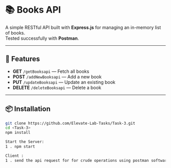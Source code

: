 # 📚 Books API

A simple RESTful API built with **Express.js** for managing an in-memory list of books.  
Tested successfully with **Postman**.

---

## 🚀 Features
- **GET** `/getBooksapi` — Fetch all books
- **POST** `/addNewBooksapi` — Add a new book
- **PUT** `/updateBooksapi` — Update an existing book
- **DELETE** `/deleteBooksapi` — Delete a book

---

## 📦 Installation
```bash
git clone https://github.com/Elevate-Lab-Tasks/Task-3.git
cd <Task-3>
npm install

Start the Server:
1 . npm start

Client :
1 . send the api request for for crude operations using postman software for the api points specified in the server side code



